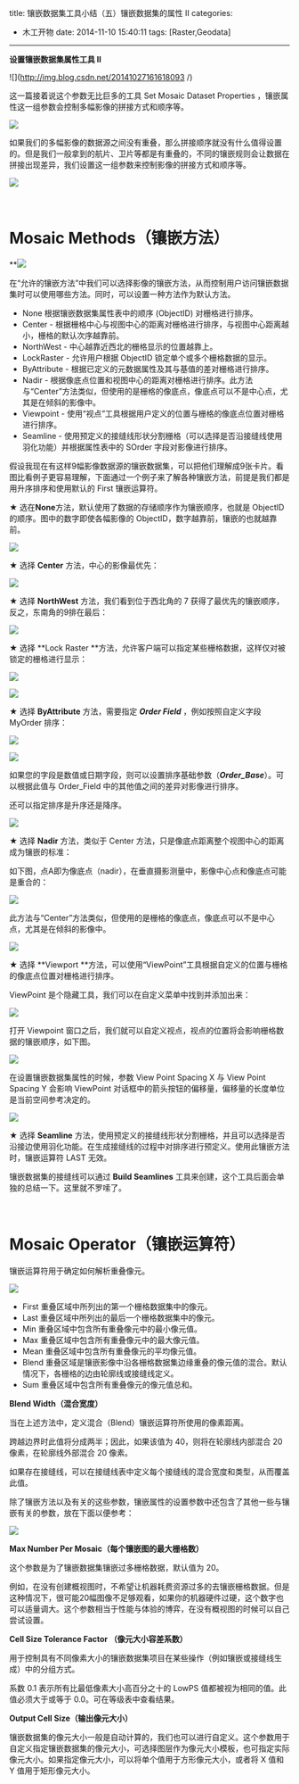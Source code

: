 title: 镶嵌数据集工具小结（五）镶嵌数据集的属性 Ⅱ
categories:
  - 木工开物
date: 2014-11-10 15:40:11
tags: [Raster,Geodata]
---
**设置镶嵌数据集属性工具 Ⅱ**

![](http://img.blog.csdn.net/20141027161618093 /)

这一篇接着说这个参数无比巨多的工具 Set Mosaic Dataset Properties ，镶嵌属性这一组参数会控制多幅影像的拼接方式和顺序等。

![](http://img.blog.csdn.net/20141030174319646)

如果我们的多幅影像的数据源之间没有重叠，那么拼接顺序就没有什么值得设置的。但是我们一般拿到的航片、卫片等都是有重叠的，不同的镶嵌规则会让数据在拼接出现差异，我们设置这一组参数来控制影像的拼接方式和顺序等。

![](http://img.blog.csdn.net/20141110103650420)

<br>

# **Mosaic Methods（镶嵌方法）**

**![](http://img.blog.csdn.net/20141030174429250)



在“允许的镶嵌方法”中我们可以选择影像的镶嵌方法，从而控制用户访问镶嵌数据集时可以使用哪些方法。同时，可以设置一种方法作为默认方法。


- None 根据镶嵌数据集属性表中的顺序 (ObjectID) 对栅格进行排序。
- Center - 根据栅格中心与视图中心的距离对栅格进行排序，与视图中心距离越小，栅格的默认次序越靠前。
- NorthWest - 中心越靠近西北的栅格显示的位置越靠上。
- LockRaster - 允许用户根据 ObjectID 锁定单个或多个栅格数据的显示。
- ByAttribute - 根据已定义的元数据属性及其与基值的差对栅格进行排序。
- Nadir - 根据像底点位置和视图中心的距离对栅格进行排序。此方法与“Center”方法类似，但使用的是栅格的像底点，像底点可以不是中心点，尤其是在倾斜的影像中。
- Viewpoint - 使用“视点”工具根据用户定义的位置与栅格的像底点位置对栅格进行排序。
- Seamline - 使用预定义的接缝线形状分割栅格（可以选择是否沿接缝线使用羽化功能）并根据属性表中的 SOrder 字段对影像进行排序。

假设我现在有这样9幅影像数据源的镶嵌数据集，可以把他们理解成9张卡片。看图比看例子更容易理解，下面通过一个例子来了解各种镶嵌方法，前提是我们都是用升序排序和使用默认的 First 镶嵌运算符。

★ 选在**None**方法，默认使用了数据的存储顺序作为镶嵌顺序，也就是 ObjectID 的顺序。图中的数字即使各幅影像的 ObjectID，数字越靠前，镶嵌的也就越靠前。

![](http://img.blog.csdn.net/20141102180840281?watermark/2/text/aHR0cDovL2Jsb2cuY3Nkbi5uZXQva2lraXRhTW9vbg==/font/5a6L5L2T/fontsize/400/fill/I0JBQkFCMA==/dissolve/70/gravity/SouthEast)

★ 选择 **Center** 方法，中心的影像最优先：

![](http://img.blog.csdn.net/20141107165933121?watermark/2/text/aHR0cDovL2Jsb2cuY3Nkbi5uZXQva2lraXRhTW9vbg==/font/5a6L5L2T/fontsize/400/fill/I0JBQkFCMA==/dissolve/70/gravity/SouthEast)

★ 选择 **NorthWest** 方法，我们看到位于西北角的 7 获得了最优先的镶嵌顺序，反之，东南角的9排在最后：

![](http://img.blog.csdn.net/20141102181036266?watermark/2/text/aHR0cDovL2Jsb2cuY3Nkbi5uZXQva2lraXRhTW9vbg==/font/5a6L5L2T/fontsize/400/fill/I0JBQkFCMA==/dissolve/70/gravity/SouthEast)

★ 选择 **Lock Raster **方法，允许客户端可以指定某些栅格数据，这样仅对被锁定的栅格进行显示：

![](http://img.blog.csdn.net/20141107171537671?watermark/2/text/aHR0cDovL2Jsb2cuY3Nkbi5uZXQva2lraXRhTW9vbg==/font/5a6L5L2T/fontsize/400/fill/I0JBQkFCMA==/dissolve/70/gravity/SouthEast)

![](http://img.blog.csdn.net/20141107171707761?watermark/2/text/aHR0cDovL2Jsb2cuY3Nkbi5uZXQva2lraXRhTW9vbg==/font/5a6L5L2T/fontsize/400/fill/I0JBQkFCMA==/dissolve/70/gravity/SouthEast)

★ 选择 **ByAttribute** 方法，需要指定 **_Order Field_** ，例如按照自定义字段 MyOrder 排序：
 
![](http://img.blog.csdn.net/20141107165826578?watermark/2/text/aHR0cDovL2Jsb2cuY3Nkbi5uZXQva2lraXRhTW9vbg==/font/5a6L5L2T/fontsize/400/fill/I0JBQkFCMA==/dissolve/70/gravity/SouthEast)

![](http://img.blog.csdn.net/20141107165750364?watermark/2/text/aHR0cDovL2Jsb2cuY3Nkbi5uZXQva2lraXRhTW9vbg==/font/5a6L5L2T/fontsize/400/fill/I0JBQkFCMA==/dissolve/70/gravity/SouthEast)

如果您的字段是数值或日期字段，则可以设置排序基础参数（**_Order_Base_**）。可以根据此值与 Order_Field 中的其他值之间的差异对影像进行排序。

还可以指定排序是升序还是降序。

![](http://img.blog.csdn.net/20141107172724461?watermark/2/text/aHR0cDovL2Jsb2cuY3Nkbi5uZXQva2lraXRhTW9vbg==/font/5a6L5L2T/fontsize/400/fill/I0JBQkFCMA==/dissolve/70/gravity/SouthEast)

★ 选择 **Nadir** 方法，类似于 Center 方法，只是像底点距离整个视图中心的距离成为镶嵌的标准：

如下图，点A即为像底点（nadir），在垂直摄影测量中，影像中心点和像底点可能是重合的：

![](http://img.blog.csdn.net/20141110104653486?watermark/2/text/aHR0cDovL2Jsb2cuY3Nkbi5uZXQva2lraXRhTW9vbg==/font/5a6L5L2T/fontsize/400/fill/I0JBQkFCMA==/dissolve/70/gravity/Center)

此方法与“Center”方法类似，但使用的是栅格的像底点，像底点可以不是中心点，尤其是在倾斜的影像中。

![](http://img.blog.csdn.net/20141110104707604?watermark/2/text/aHR0cDovL2Jsb2cuY3Nkbi5uZXQva2lraXRhTW9vbg==/font/5a6L5L2T/fontsize/400/fill/I0JBQkFCMA==/dissolve/70/gravity/Center)

★ 选择 **Viewport **方法，可以使用“ViewPoint”工具根据自定义的位置与栅格的像底点位置对栅格进行排序。

ViewPoint 是个隐藏工具，我们可以在自定义菜单中找到并添加出来：

![](http://img.blog.csdn.net/20141110141450593?watermark/2/text/aHR0cDovL2Jsb2cuY3Nkbi5uZXQva2lraXRhTW9vbg==/font/5a6L5L2T/fontsize/400/fill/I0JBQkFCMA==/dissolve/70/gravity/SouthEast)

打开 Viewpoint 窗口之后，我们就可以自定义视点，视点的位置将会影响栅格数据的镶嵌顺序，如下图。

![](http://img.blog.csdn.net/20141110141806340?watermark/2/text/aHR0cDovL2Jsb2cuY3Nkbi5uZXQva2lraXRhTW9vbg==/font/5a6L5L2T/fontsize/400/fill/I0JBQkFCMA==/dissolve/70/gravity/SouthEast)

在设置镶嵌数据集属性的时候，参数 View Point Spacing X 与 View Point Spacing Y 会影响 ViewPoint 对话框中的箭头按钮的偏移量，偏移量的长度单位是当前空间参考决定的。

![](http://img.blog.csdn.net/20141110142326640)

★ 选择 **Seamline** 方法，使用预定义的接缝线形状分割栅格，并且可以选择是否沿接边使用羽化功能。在生成接缝线的过程中对排序进行预定义。使用此镶嵌方法时，镶嵌运算符 LAST 无效。

镶嵌数据集的接缝线可以通过 **Build Seamlines** 工具来创建，这个工具后面会单独的总结一下。这里就不罗嗦了。

<br>

# **Mosaic Operator（镶嵌运算符）**

镶嵌运算符用于确定如何解析重叠像元。

![](http://img.blog.csdn.net/20141110153104890?watermark/2/text/aHR0cDovL2Jsb2cuY3Nkbi5uZXQva2lraXRhTW9vbg==/font/5a6L5L2T/fontsize/400/fill/I0JBQkFCMA==/dissolve/70/gravity/SouthEast)

- First 重叠区域中所列出的第一个栅格数据集中的像元。
- Last 重叠区域中所列出的最后一个栅格数据集中的像元。
- Min 重叠区域中包含所有重叠像元中的最小像元值。
- Max 重叠区域中包含所有重叠像元中的最大像元值。
- Mean 重叠区域中包含所有重叠像元的平均像元值。
- Blend 重叠区域是镶嵌影像中沿各栅格数据集边缘重叠的像元值的混合。默认情况下，各栅格的边由轮廓线或接缝线定义。
- Sum 重叠区域中包含所有重叠像元的像元值总和。

**Blend Width（混合宽度）**

当在上述方法中，定义混合（Blend）镶嵌运算符所使用的像素距离。

跨越边界时此值将分成两半；因此，如果该值为 40，则将在轮廓线内部混合 20 像素，在轮廓线外部混合 20 像素。

如果存在接缝线，可以在接缝线表中定义每个接缝线的混合宽度和类型，从而覆盖此值。

除了镶嵌方法以及有关的这些参数，镶嵌属性的设置参数中还包含了其他一些与镶嵌有关的参数，放在下面以便参考：

![](http://img.blog.csdn.net/20141110153037702?watermark/2/text/aHR0cDovL2Jsb2cuY3Nkbi5uZXQva2lraXRhTW9vbg==/font/5a6L5L2T/fontsize/400/fill/I0JBQkFCMA==/dissolve/70/gravity/SouthEast)

**Max Number Per Mosaic（每个镶嵌图的最大栅格数）**

这个参数是为了镶嵌数据集镶嵌过多栅格数据，默认值为 20。

例如，在没有创建概视图时，不希望让机器耗费资源过多的去镶嵌栅格数据。但是这种情况下，很可能20幅图像不足够观看，如果你的机器硬件过硬，这个数字也可以适量调大。这个参数相当于性能与体验的博弈，在没有概视图的时候可以自己尝试设置。

**Cell Size Tolerance Factor （像元大小容差系数）**

用于控制具有不同像素大小的镶嵌数据集项目在某些操作（例如镶嵌或接缝线生成）中的分组方式。

系数 0.1 表示所有比最低像素大小高百分之十的 LowPS 值都被视为相同的值。此值必须大于或等于 0.0。可在等级表中查看结果。

**Output Cell Size（输出像元大小）**

镶嵌数据集的像元大小一般是自动计算的，我们也可以进行自定义。这个参数用于自定义指定镶嵌数据集的像元大小，可选择图层作为像元大小模板，也可指定实际像元大小。如果指定像元大小，可以将单个值用于方形像元大小，或者将 X 值和 Y 值用于矩形像元大小。